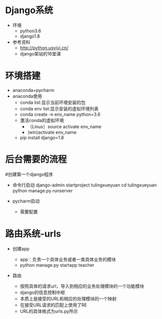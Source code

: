 # Django系统
- 环境
    - python3.6
    - django1.8
- 参考资料
    - http://python.usyiyi.cn/
    - django架站的16堂课
# 环境搭建
- anaconda+pycharm
- anaconda使用
    - conda list:显示当前环境安装的包
    - conda env list:显示安装的虚拟环境列表
    - conda create -n env_name python=3.6 
    - 激活conda的虚拟环境
        - （Linux）source activate env_name
        - (win)activate env_name
    - pip install django=1.8
    
# 后台需要的流程

#创建第一个django程序
- 命令行启动
        django-admin startproject tulingxueyuan
        cd tulingxueyuan
        python manage.py runserver
        
- pycharm启动
    - 需要配置
    
# 路由系统-urls
- 创建app
    - app：负责一个具体业务或者一类具体业务的模块
    - python manage.py startapp teacher 
    
- 路由
    - 按照具体的请求url，导入到相应的业务处理模块的一个功能模块
    - django的信息控制中枢
    - 本质上是接受的URL和相应的处理模块的一个映射
    - 在接受URL请求的匹配上使用了RE
    - URL的具体格式为urls.py所示